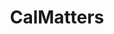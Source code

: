 ---
facebook: https://facebook.com/calmatters
instagram: https://instagram.com/calmatters
linkedin: https://linkedin.com/company/calmatters
logohandle: calmatters
sort: calmatters
title: CalMatters
twitter: https://x.com/CalMatters
website: https://calmatters.org/
youtube: https://youtube.com/channel/UCNQv9nDu2_r5zbgtUQungeA
---